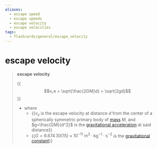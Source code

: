 ```yaml
---
aliases:
  - escape speed
  - escape speeds
  - escape velocity
  - escape velocities
tags:
  - flashcards/general/escape_velocity
---
```


# escape velocity

> __escape velocity__
>
> {{$$v_e = \sqrt{\frac{2GM}d} = \sqrt{2gd}$$}}
>
> - where
>     - {{$v_e$ is the escape velocity at distance $d$ from the center of a spherically symmetric primary body of [mass](mass.md) $M$, and $g=\frac{GM}{d^2}$ is the [gravitational acceleration](gravitational%20acceleration.md) at said distance}}
>     - {{$G = 6.674\,30(15) \times 10^{−11} \mathrm{\ m^3 \cdot kg^{-1} \cdot s^{−2}}$ is the [gravitational constant](gravitational%20constant.md)}} <!--SR:!2023-12-16,3,250!2023-12-17,4,270!2023-12-14,1,230-->
